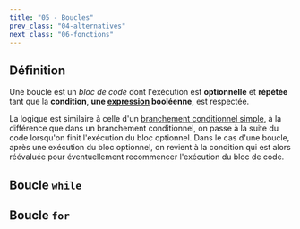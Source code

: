 ```yaml
---
title: "05 - Boucles"
prev_class: "04-alternatives"
next_class: "06-fonctions"
---
```


## Définition

Une boucle est un *bloc de code* dont l'exécution est **optionnelle** et **répétée** tant que la **condition**, **une [expression](cours/02-expressions.md) booléenne**, est respectée. 

La logique est similaire à celle d'un [branchement conditionnel simple](cours/04-alternatives.md#branchement-if-simple), à la différence que dans un branchement conditionnel, on passe à la suite du code lorsqu'on finit l'exécution du bloc optionnel. Dans le cas d'une boucle, après une exécution du bloc optionnel, on revient à la condition qui est alors réévaluée pour éventuellement recommencer l'exécution du bloc de code.

## Boucle `while`



## Boucle `for`